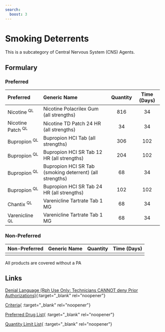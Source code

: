 ```yaml
---
search:
  boost: 3
---
```


# Smoking Deterrents

This is a subcategory of Central Nervous System (CNS) Agents.

## Formulary

### Preferred

| Preferred                    | Generic Name                                             | Quantity | Time (Days) |
|:-----------------------------|:---------------------------------------------------------|:--------:|:-----------:|
| Nicotine <sup>QL</sup>       | Nicotine Polacrilex Gum (all strengths)                  |   816    |     34      |
| Nicotine Patch <sup>QL</sup> | Nicotine TD Patch 24 HR (all strengths)                  |    34    |     34      |
| Bupropion <sup>QL</sup>      | Bupropion HCI Tab (all strengths)                        |   306    |     102     |
| Bupropion <sup>QL</sup>      | Bupropion HCI SR Tab 12 HR (all strengths)               |   204    |     102     |
| Bupropion <sup>QL</sup>      | Bupropion HCI SR Tab (smoking deterrent) (all strengths) |    68    |     34      |
| Bupropion <sup>QL</sup>      | Bupropion HCI SR Tab 24 HR (all strengths)               |   102    |     102     |
| Chantix <sup>QL</sup>        | Varenicline Tartrate Tab 1 MG                            |    68    |     34      |
| Varenicline <sup>QL</sup>    | Varenicline Tartrate Tab 1 MG                            |    68    |     34      |

### Non-Preferred

| Non-Preferred | Generic Name | Quantity | Time (Days) |
|:--------------|:-------------|:--------:|:-----------:|
|               |              |          |             |

All products are covered without a PA

## Links

[Denial Language (Rph Use Only: Technicians CANNOT deny Prior Authorizations)](https://mygainwell-my.sharepoint.com.mcas.ms/:w:/r/personal/rachel_carpenter_gainwelltechnologies_com/_layouts/15/Doc.aspx?sourcedoc=%7BCD777F63-7F18-4713-8D6A-B043BEE631F5%7D&file=Denial%20Language%20Updated%2009112023.docx&action=embedview&mobileredirect=true&wdStartOn=43&cid=f4472ece-6d4f-4694-b0c5-c150a2f53fea){:target="_blank" rel="noopener"} 

[Criteria](https://spbm.medicaid.ohio.gov/SPDocumentLibrary/DocumentLibrary/UPDL/UPDL%20criteria%20effective%2001.01.2024.pdf#page=50){ :target="_blank" rel="noopener"} 

[Preferred Drug List](https://spbm.medicaid.ohio.gov/SPDocumentLibrary/DocumentLibrary/UPDL/UPDL%20effective%2001.01.2024.pdf#page=19){ :target="_blank" rel="noopener"} 

[Quantity Limit List](https://spbm.medicaid.ohio.gov/SPDocumentLibrary/DocumentLibrary/UPDL/Quantity%20Limits.pdf){ :target="_blank" rel="noopener"}
